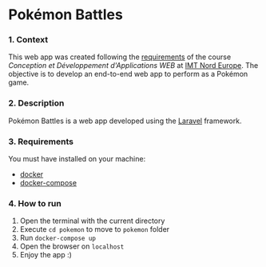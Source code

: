 # Pokémon Battles 

### 1. Context
This web app was created following the [requirements](https://ceri-num.gitbook.io/uv-cdaw/infos/projet-pokemon) of the course _Conception et Développement d'Applications WEB_ at [IMT Nord Europe](https://imt-nord-europe.fr/en/). The objective is to develop an end-to-end web app to perform as a Pokémon game.
 

### 2. Description
Pokémon Battles is a web app developed using the [Laravel](https://laravel.com/) framework.

### 3. Requirements
You must have installed on your machine:
- [docker](https://docs.docker.com/get-docker/)
- [docker-compose](https://docs.docker.com/compose/install/)

### 4. How to run
1) Open the terminal with the current directory
2) Execute `cd pokemon` to move to `pokemon` folder
3) Run `docker-compose up`
4) Open the browser on `localhost`
5) Enjoy the app :)





